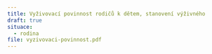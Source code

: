 ```yaml
---
title: Vyživovací povinnost rodičů k dětem, stanovení výživného
draft: true
situace:
  - rodina
file: vyzivovaci-povinnost.pdf
---
```

